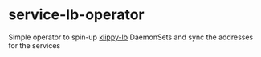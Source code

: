 # service-lb-operator

Simple operator to spin-up [klippy-lb]() DaemonSets and sync the addresses for the services